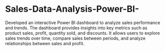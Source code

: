 # Sales-Data-Analysis-Power-BI-
Developed an interactive Power BI dashboard to analyze sales performance and trends. The dashboard provides insights into key metrics such as product sales, profit, quantity sold, and discounts. It allows users to explore sales trends over time, compare sales between periods, and analyze relationships between sales and profit.

